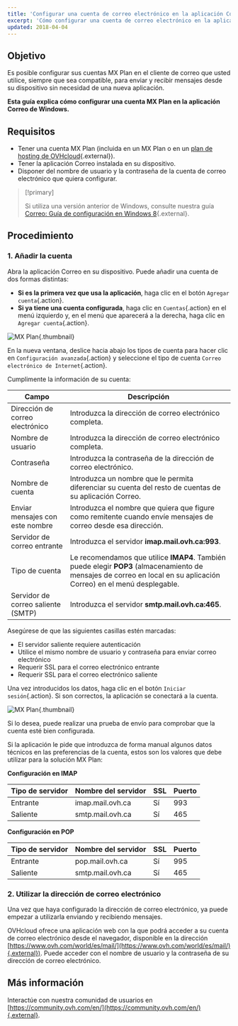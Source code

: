 ```yaml
---
title: 'Configurar una cuenta de correo electrónico en la aplicación Correo de Windows 10'
excerpt: 'Cómo configurar una cuenta de correo electrónico en la aplicación Correo de Windows'
updated: 2018-04-04
---
```


## Objetivo

Es posible configurar sus cuentas MX Plan en el cliente de correo que usted utilice, siempre que sea compatible, para enviar y recibir mensajes desde su dispositivo sin necesidad de una nueva aplicación.

**Esta guía explica cómo configurar una cuenta MX Plan en la aplicación Correo de Windows.**

## Requisitos

- Tener una cuenta MX Plan (incluida en un MX Plan o en un [plan de hosting de OVHcloud](https://www.ovhcloud.com/es/web-hosting/){.external}).
- Tener la aplicación Correo instalada en su dispositivo.
- Disponer del nombre de usuario y la contraseña de la cuenta de correo electrónico que quiera configurar.

> [!primary]
>
> Si utiliza una versión anterior de Windows, consulte nuestra guía [Correo: Guía de configuración en Windows 8](how_to_configure_windows_101.){.external}.
>

## Procedimiento

### 1. Añadir la cuenta

Abra la aplicación Correo en su dispositivo. Puede añadir una cuenta de dos formas distintas:

- **Si es la primera vez que usa la aplicación**, haga clic en el botón `Agregar cuenta`{.action}.
- **Si ya tiene una cuenta configurada**, haga clic en `Cuentas`{.action} en el menú izquierdo y, en el menú que aparecerá a la derecha, haga clic en `Agregar cuenta`{.action}.

![MX Plan](how_to_configure_windows_10_images_configuration-mail-windows-step1.png){.thumbnail}

En la nueva ventana, deslice hacia abajo los tipos de cuenta para hacer clic en `Configuración avanzada`{.action} y seleccione el tipo de cuenta `Correo electrónico de Internet`{.action}.

Cumplimente la información de su cuenta:

|Campo|Descripción|
|---|---|
|Dirección de correo electrónico|Introduzca la dirección de correo electrónico completa.|
|Nombre de usuario|Introduzca la dirección de correo electrónico completa.|
|Contraseña|Introduzca la contraseña de la dirección de correo electrónico.|
|Nombre de cuenta|Introduzca un nombre que le permita diferenciar su cuenta del resto de cuentas de su aplicación Correo.|
|Enviar mensajes con este nombre|Introduzca el nombre que quiera que figure como remitente cuando envíe mensajes de correo desde esa dirección.|
|Servidor de correo entrante|Introduzca el servidor **imap.mail.ovh.ca:993**.|
|Tipo de cuenta|Le recomendamos que utilice **IMAP4**. También puede elegir **POP3** (almacenamiento de mensajes de correo en local en su aplicación Correo) en el menú desplegable.|
|Servidor de correo saliente (SMTP)|Introduzca el servidor **smtp.mail.ovh.ca:465**.|

Asegúrese de que las siguientes casillas estén marcadas:

- El servidor saliente requiere autenticación
- Utilice el mismo nombre de usuario y contraseña para enviar correo electrónico
- Requerir SSL para el correo electrónico entrante
- Requerir SSL para el correo electrónico saliente

Una vez introducidos los datos, haga clic en el botón `Iniciar sesión`{.action}. Si son correctos, la aplicación se conectará a la cuenta.

![MX Plan](images_configuration-mail-windows-step2.png){.thumbnail}

Si lo desea, puede realizar una prueba de envío para comprobar que la cuenta esté bien configurada.

Si la aplicación le pide que introduzca de forma manual algunos datos técnicos en las preferencias de la cuenta, estos son los valores que debe utilizar para la solución MX Plan:

**Configuración en IMAP**

|Tipo de servidor|Nombre del servidor|SSL|Puerto|
|---|---|---|---|
|Entrante|imap.mail.ovh.ca|Sí|993|
|Saliente|smtp.mail.ovh.ca|Sí|465|

**Configuración en POP**

|Tipo de servidor|Nombre del servidor|SSL|Puerto|
|---|---|---|---|
|Entrante|pop.mail.ovh.ca|Sí|995|
|Saliente|smtp.mail.ovh.ca|Sí|465|

### 2. Utilizar la dirección de correo electrónico

Una vez que haya configurado la dirección de correo electrónico, ya puede empezar a utilizarla enviando y recibiendo mensajes.

OVHcloud ofrece una aplicación web con la que podrá acceder a su cuenta de correo electrónico desde el navegador, disponible en la dirección [https://www.ovh.com/world/es/mail/](https://www.ovh.com/world/es/mail/){.external}). Puede acceder con el nombre de usuario y la contraseña de su dirección de correo electrónico.
 
## Más información

Interactúe con nuestra comunidad de usuarios en [https://community.ovh.com/en/](https://community.ovh.com/en/){.external}.
